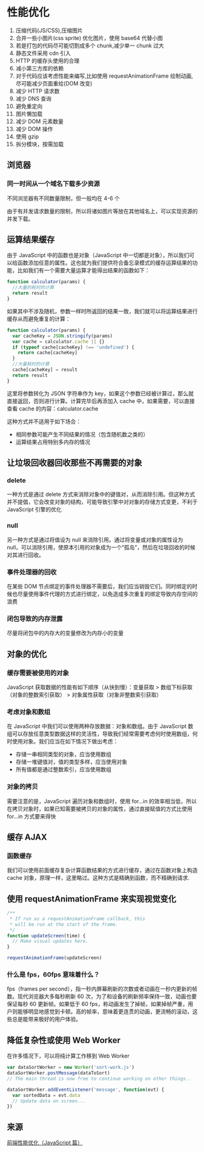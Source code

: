 # 性能优化

1. 压缩代码(JS/CSS),压缩图片
2. 合并一些小图片(css sprite) 优化图片，使用 base64 代替小图
3. 若是打包的代码尽可能切割成多个 chunk,减少单一 chunk 过大
4. 静态文件采用 cdn 引入
5. HTTP 的缓存头使用的合理
6. 减小第三方库的依赖
7. 对于代码应该考虑性能来编写,比如使用 requestAnimationFrame 绘制动画,尽可能减少页面重绘(DOM 改变)
8. 减少 HTTP 请求数
9. 减少 DNS 查询
10. 避免重定向
11. 图片懒加载
12. 减少 DOM 元素数量
13. 减少 DOM 操作
14. 使用 gzip
15. 拆分模块，按需加载

## 浏览器

### 同一时间从一个域名下载多少资源

不同浏览器有不同数量限制，但一般均在 4-6 个

由于有并发请求数量的限制，所以将诸如图片等放在其他域名上，可以实现资源的并发下载。

## 运算结果缓存

由于 JavaScript 中的函数也是对象（JavaScript 中一切都是对象），所以我们可以给函数添加任意的属性。这也就为我们提供符合备忘录模式的缓存运算结果的功能，比如我们有一个需要大量运算才能得出结果的函数如下：

```js
function calculator(params) {
  //大量的耗时的计算
  return result
}
```

如果其中不涉及随机，参数一样时所返回的结果一致，我们就可以将运算结果进行缓存从而避免重复的计算：

```js
function calculator(params) {
  var cacheKey = JSON.stringify(params)
  var cache = calculator.cache || {}
  if (typeof cache[cacheKey] !== 'undefined') {
    return cache[cacheKey]
  }
  //大量耗时的计算
  cache[cacheKey] = result
  return result
}
```

这里将参数转化为 JSON 字符串作为 key，如果这个参数已经被计算过，那么就直接返回，否则进行计算。计算完毕后再添加入 cache 中，如果需要，可以直接查看 cache 的内容：calculator.cache

这种方式并不适用于如下场合：

- 相同参数可能产生不同结果的情况（包含随机数之类的）
- 运算结果占用特别多内存的情况

## 让垃圾回收器回收那些不再需要的对象

### delete

一种方式是通过 delete 方式来消除对象中的键值对，从而消除引用。但这种方式并不提倡，它会改变对象的结构，可能导致引擎中对对象的存储方式变更，不利于 JavaScript 引擎的优化

### null

另一种方式是通过将值设为 null 来消除引用。通过将变量或对象的属性设为 null，可以消除引用，使原本引用的对象成为一个“孤岛”，然后在垃圾回收的时候对其进行回收。

### 事件处理器的回收

在某些 DOM 节点绑定的事件处理器不需要后，我们应当销毁它们。同时绑定的时候也尽量使用事件代理的方式进行绑定，以免造成多次重复的绑定导致内存空间的浪费

### 闭包导致的内存泄露

尽量将闭包中的内存大的变量修改为内存小的变量

## 对象的优化

### 缓存需要被使用的对象

JavaScript 获取数据的性能有如下顺序（从快到慢）：变量获取 > 数组下标获取（对象的整数索引获取） > 对象属性获取（对象非整数索引获取）

### 考虑对象和数组

在 JavaScript 中我们可以使用两种存放数据：对象和数组。由于 JavaScript 数组可以存放任意类型数据这样的灵活性，导致我们经常需要考虑何时使用数组，何时使用对象。我们应当在如下情况下做出考虑：

- 存储一串相同类型的对象，应当使用数组
- 存储一堆键值对，值的类型多样，应当使用对象
- 所有值都是通过整数索引，应当使用数组

### 对象的拷贝

需要注意的是，JavaScript 遍历对象和数组时，使用 for...in 的效率相当低，所以在拷贝对象时，如果已知需要被拷贝的对象的属性，通过直接赋值的方式比使用 for...in 方式要来得快

## 缓存 AJAX

### 函数缓存

我们可以使用前面缓存复杂计算函数结果的方式进行缓存，通过在函数对象上构造 cache 对象，原理一样，这里略过。这种方式是精确到函数，而不精确到请求.

## 使用 requestAnimationFrame 来实现视觉变化

```js
/**
 * If run as a requestAnimationFrame callback, this
 * will be run at the start of the frame.
 */
function updateScreen(time) {
  // Make visual updates here.
}

requestAnimationFrame(updateScreen)
```

### 什么是 fps，60fps 意味着什么？

fps（frames per second），指一秒内屏幕刷新的次数或者动画在一秒内更新的帧数。现代浏览器大多每秒刷新 60 次，为了和设备的刷新频率保持一致，动画也要保证每秒 60 更新帧。如果低于 60 fps，称动画发生了掉帧，如果掉帧严重，用户则能够明显地感觉到卡顿。高的帧率，意味着更连贯的动画，更流畅的滚动，这些总是能带来极好的用户体验。

## 降低复杂性或使用 Web Worker

在许多情况下，可以将纯计算工作移到 Web Worker

```js
var dataSortWorker = new Worker('sort-work.js')
dataSortWorker.postMessage(dataToSort)
// The main thread is now free to continue working on other things..

dataSortWorker.addEventListener('message', function(evt) {
  var sortedData = evt.data
  // Update data on screen...
})
```

## 来源

[前端性能优化（JavaScript 篇）](https://segmentfault.com/a/1190000000490324)
